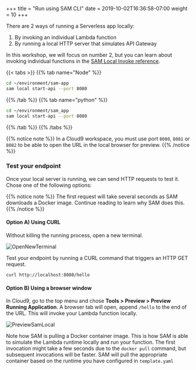 +++
title = "Run using SAM CLI"
date = 2019-10-02T16:36:58-07:00
weight = 10
+++

There are 2 ways of running a Serverless app locally:

1. By invoking an individual Lambda function
2. By running a local HTTP server that simulates API Gateway

In this workshop, we will focus on number 2, but you can learn about invoking individual functions in the
[SAM Local Invoke reference](https://docs.aws.amazon.com/en_pv/serverless-application-model/latest/developerguide/sam-cli-command-reference-sam-local-invoke.html).

{{< tabs >}}
{{% tab name="Node" %}}

```bash
cd ~/environment/sam-app
sam local start-api --port 8080
```

{{% /tab %}}
{{% tab name="python" %}}

```bash
cd ~/environment/sam_app
sam local start-api --port 8080
```

{{% /tab %}}
{{% /tabs %}}

{{% notice note %}}
In a Cloud9 workspace, you must use port `8080`, `8081` or `8082` to be able to open the URL in the local browser for preview.
{{% /notice %}}

### Test your endpoint

Once your local server is running, we can send HTTP requests to test it. Chose one of the following options:

{{% notice note %}}
The first request will take several seconds as SAM downloads a Docker image. Continue reading to
learn why SAM does this.
{{% /notice %}}

#### Option A) Using CURL

Without killing the running process, open a new terminal.

![OpenNewTerminal](/images/screenshot-new-terminal.png)

Test your endpoint by running a CURL command that triggers an HTTP GET request.

```
curl http://localhost:8080/hello
```

#### Option B) Using a browser window

In Cloud9, go to the top menu and chose **Tools > Preview > Preview Running Application**. A browser
tab will open, append `/hello` to the end of the URL. This will invoke your Lambda function locally.

![PreviewSamLocal](/images/screenshot-samlocal-preview.png)

Note how SAM is pulling a Docker container image. This is how SAM is able to simulate the Lambda
runtime locally and run your function. The first invocation might take a few seconds due to the
`docker pull` command, but subsequent invocations will be faster. SAM will pull the appropriate
container based on the runtime you have configured in `template.yaml`
